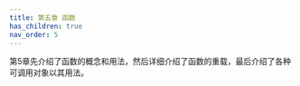 ```yaml
---
title: 第五章 函数
has_children: true
nav_order: 5
---
```


第5章先介绍了函数的概念和用法，然后详细介绍了函数的重载，最后介绍了各种可调用对象以其用法。
